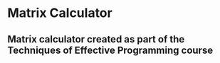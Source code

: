 # Matrix Calculator  
Matrix calculator created as part of the Techniques of Effective Programming course
-
